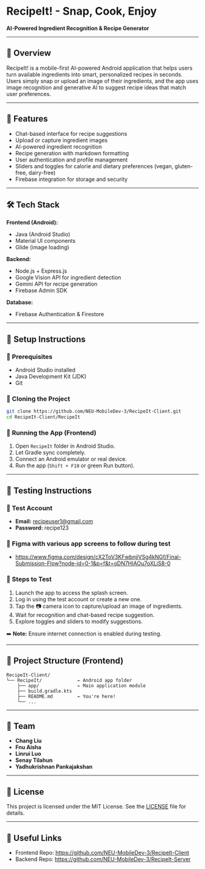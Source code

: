 # RecipeIt! - Snap, Cook, Enjoy

**AI-Powered Ingredient Recognition & Recipe Generator**

---

## 📱 Overview
RecipeIt! is a mobile-first AI-powered Android application that helps users turn available ingredients into smart, personalized recipes in seconds. Users simply snap or upload an image of their ingredients, and the app uses image recognition and generative AI to suggest recipe ideas that match user preferences.

---

## 🚀 Features
- Chat-based interface for recipe suggestions
- Upload or capture ingredient images
- AI-powered ingredient recognition
- Recipe generation with markdown formatting
- User authentication and profile management
- Sliders and toggles for calorie and dietary preferences (vegan, gluten-free, dairy-free)
- Firebase integration for storage and security

---

## 🛠️ Tech Stack
**Frontend (Android):**
- Java (Android Studio)
- Material UI components
- Glide (image loading)

**Backend:**
- Node.js + Express.js
- Google Vision API for ingredient detection
- Gemini API for recipe generation
- Firebase Admin SDK

**Database:**
- Firebase Authentication & Firestore

---

## 🔧 Setup Instructions
### 🔹 Prerequisites
- Android Studio installed
- Java Development Kit (JDK)
- Git

### 🔹 Cloning the Project
```bash
git clone https://github.com/NEU-MobileDev-3/RecipeIt-Client.git
cd RecipeIt-Client/RecipeIt
```

### 🔹 Running the App (Frontend)
1. Open `RecipeIt` folder in Android Studio.
2. Let Gradle sync completely.
3. Connect an Android emulator or real device.
4. Run the app (`Shift + F10` or green Run button).

---

## 🧪 Testing Instructions
### 🔹 Test Account
- **Email:** recipeuser1@gmail.com
- **Password:** recipe123

### 🔹 Figma with various app screens to follow during test
- https://www.figma.com/design/cX2ToV3KFwbnjjVSg4kNGf/Final-Submission-Flow?node-id=0-1&p=f&t=oDN7HIAOu7oXLiS8-0

### 🔹 Steps to Test
1. Launch the app to access the splash screen.
2. Log in using the test account or create a new one.
3. Tap the 📷 camera icon to capture/upload an image of ingredients.
4. Wait for recognition and chat-based recipe suggestion.
5. Explore toggles and sliders to modify suggestions.

➡️ **Note:** Ensure internet connection is enabled during testing.

---

## 📂 Project Structure (Frontend)
```
RecipeIt-Client/
└── RecipeIt/             ← Android app folder
    ├── app/              ← Main application module
    ├── build.gradle.kts
    ├── README.md         ← You're here!
    └── ...
```

---

## 👥 Team 
- **Chang Liu**
- **Fnu Aisha**
- **Linrui Luo** 
- **Senay Tilahun** 
- **Yadhukrishnan Pankajakshan** 

---

## 📜 License
This project is licensed under the MIT License. See the [LICENSE](LICENSE) file for details.

---

## 🔗 Useful Links
- Frontend Repo: https://github.com/NEU-MobileDev-3/RecipeIt-Client
- Backend Repo: https://github.com/NEU-MobileDev-3/RecipeIt-Server
